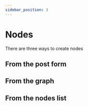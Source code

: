 ```yaml
---
sidebar_position: 3
---
```


# Nodes

There are three ways to create nodes

## From the post form

## From the graph

## From the nodes list
